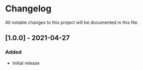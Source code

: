 # Changelog

All notable changes to this project will be documented in this file.

## [1.0.0] - 2021-04-27

### Added

- Initial release
